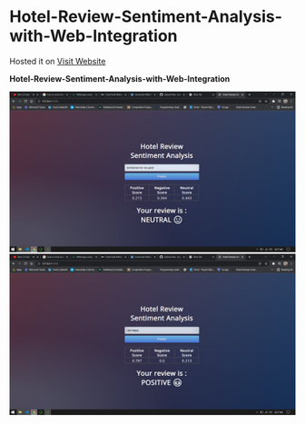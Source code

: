# Hotel-Review-Sentiment-Analysis-with-Web-Integration

Hosted it on 
<a href=" http://piyushpipriye.pythonanywhere.com/" target="_blank">Visit Website</a>

<b>Hotel-Review-Sentiment-Analysis-with-Web-Integration</b>

![](1.png)
![](2.png)
